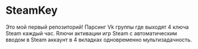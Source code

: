 # SteamKey
Это мой первый репозиторий!
Парсинг Vk группы где выходят 4 ключа Steam каждый час. Rлючи активации игр Steam с автоматическим вводом в Steam аккаунт в 4 вкладках одновременно мультизадачность.
